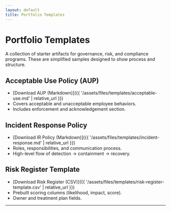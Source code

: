 ```yaml
---
layout: default
title: Portfolio Templates
---
```


# Portfolio Templates

A collection of starter artifacts for governance, risk, and compliance programs. These are simplified samples designed to show process and structure.

## Acceptable Use Policy (AUP)
- [Download AUP (Markdown)]({{ '/assets/files/templates/acceptable-use.md' | relative_url }})
- Covers acceptable and unacceptable employee behaviors.
- Includes enforcement and acknowledgement section.

## Incident Response Policy
- [Download IR Policy (Markdown)]({{ '/assets/files/templates/incident-response.md' | relative_url }})
- Roles, responsibilities, and communication process.
- High-level flow of detection → containment → recovery.

## Risk Register Template
- [Download Risk Register (CSV)]({{ '/assets/files/templates/risk-register-template.csv' | relative_url }})
- Prebuilt scoring columns (likelihood, impact, score).
- Owner and treatment plan fields.

---

